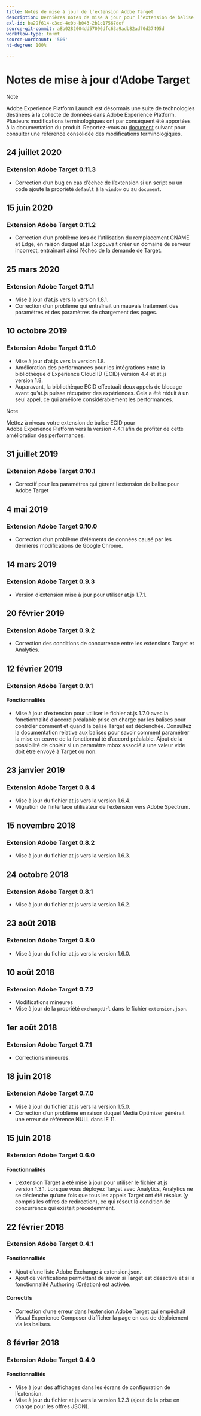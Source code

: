 ```yaml
---
title: Notes de mise à jour de l’extension Adobe Target
description: Dernières notes de mise à jour pour lʼextension de balise Adobe Target dans Adobe Experience Platform.
exl-id: ba29f614-c3cd-4e0b-b043-2b1c17567def
source-git-commit: a8b0282004dd57096dfc63a9adb82ad70d37495d
workflow-type: tm+mt
source-wordcount: '506'
ht-degree: 100%

---
```


# Notes de mise à jour d’Adobe Target

>[!NOTE]
>
>Adobe Experience Platform Launch est désormais une suite de technologies destinées à la collecte de données dans Adobe Experience Platform. Plusieurs modifications terminologiques ont par conséquent été apportées à la documentation du produit. Reportez-vous au [document](../../../term-updates.md) suivant pour consulter une référence consolidée des modifications terminologiques.

## 24 juillet 2020

### Extension Adobe Target 0.11.3

* Correction d’un bug en cas d’échec de l’extension si un script ou un code ajoute la propriété `default` à la `window` ou au `document`.

## 15 juin 2020

### Extension Adobe Target 0.11.2

* Correction d’un problème lors de l’utilisation du remplacement CNAME et Edge, en raison duquel at.js 1.x pouvait créer un domaine de serveur incorrect, entraînant ainsi l’échec de la demande de Target.

## 25 mars 2020

### Extension Adobe Target 0.11.1

* Mise à jour d’at.js vers la version 1.8.1.
* Correction d’un problème qui entraînait un mauvais traitement des paramètres et des paramètres de chargement des pages.

## 10 octobre 2019

### Extension Adobe Target 0.11.0

* Mise à jour d’at.js vers la version 1.8.
* Amélioration des performances pour les intégrations entre la bibliothèque d’Experience Cloud ID (ECID) version 4.4 et at.js version 1.8.
* Auparavant, la bibliothèque ECID effectuait deux appels de blocage avant qu’at.js puisse récupérer des expériences. Cela a été réduit à un seul appel, ce qui améliore considérablement les performances.

>[!NOTE]
>Mettez à niveau votre extension de balise ECID pour Adobe Experience Platform vers la version 4.4.1 afin de profiter de cette amélioration des performances.

## 31 juillet 2019

### Extension Adobe Target 0.10.1

* Correctif pour les paramètres qui gèrent lʼextension de balise pour Adobe Target

## 4 mai 2019

### Extension Adobe Target 0.10.0

* Correction d’un problème d’éléments de données causé par les dernières modifications de Google Chrome.

## 14 mars 2019

### Extension Adobe Target 0.9.3

* Version d’extension mise à jour pour utiliser at.js 1.7.1.

## 20 février 2019

### Extension Adobe Target 0.9.2

* Correction des conditions de concurrence entre les extensions Target et Analytics.

## 12 février 2019

### Extension Adobe Target 0.9.1

#### **Fonctionnalités**

* Mise à jour dʼextension pour utiliser le fichier at.js 1.7.0 avec la fonctionnalité dʼaccord préalable prise en charge par les balises pour contrôler comment et quand la balise Target est déclenchée. Consultez la documentation relative aux balises pour savoir comment paramétrer la mise en œuvre de la fonctionnalité dʼaccord préalable. Ajout de la possibilité de choisir si un paramètre mbox associé à une valeur vide doit être envoyé à Target ou non.

## 23 janvier 2019

### Extension Adobe Target 0.8.4

* Mise à jour du fichier at.js vers la version 1.6.4.
* Migration de l’interface utilisateur de l’extension vers Adobe Spectrum.

## 15 novembre 2018

### Extension Adobe Target 0.8.2

* Mise à jour du fichier at.js vers la version 1.6.3.

## 24 octobre 2018

### Extension Adobe Target 0.8.1

* Mise à jour du fichier at.js vers la version 1.6.2.

## 23 août 2018

### Extension Adobe Target 0.8.0

* Mise à jour du fichier at.js vers la version 1.6.0.

## 10 août 2018

### Extension Adobe Target 0.7.2

* Modifications mineures
* Mise à jour de la propriété `exchangeUrl` dans le fichier `extension.json`.

## 1er août 2018

### Extension Adobe Target 0.7.1

* Corrections mineures.

## 18 juin 2018

### Extension Adobe Target 0.7.0

* Mise à jour du fichier at.js vers la version 1.5.0.
* Correction d’un problème en raison duquel Media Optimizer générait une erreur de référence NULL dans IE 11.

## 15 juin 2018

### Extension Adobe Target 0.6.0

#### **Fonctionnalités**

* L’extension Target a été mise à jour pour utiliser le fichier at.js version 1.3.1. Lorsque vous déployez Target avec Analytics, Analytics ne se déclenche qu’une fois que tous les appels Target ont été résolus (y compris les offres de redirection), ce qui résout la condition de concurrence qui existait précédemment.

## 22 février 2018

### Extension Adobe Target 0.4.1

#### **Fonctionnalités**

* Ajout d’une liste Adobe Exchange à extension.json.
* Ajout de vérifications permettant de savoir si Target est désactivé et si la fonctionnalité Authoring (Création) est activée.

#### **Correctifs**

* Correction dʼune erreur dans lʼextension Adobe Target qui empêchait Visual Experience Composer dʼafficher la page en cas de déploiement via les balises.

## 8 février 2018

### Extension Adobe Target 0.4.0

#### **Fonctionnalités**

* Mise à jour des affichages dans les écrans de configuration de l’extension.
* Mise à jour du fichier at.js vers la version 1.2.3 (ajout de la prise en charge pour les offres JSON).
